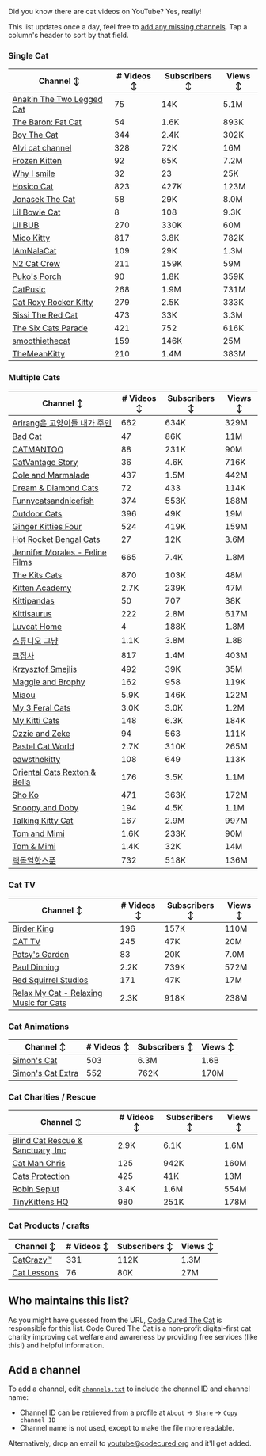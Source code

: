 Did you know there are cat videos on YouTube? Yes, really!

This list updates once a day, feel free to [add any missing channels](#add-a-channel). Tap a column's header to sort by that field.


### Single Cat

| Channel ↕ | # Videos ↕ | Subscribers ↕ | Views ↕ |
| --- | --- | --- | --- |
| [Anakin The Two Legged Cat](https://youtube.com/@anakintwolegs) | 75 | 14K | 5.1M |
| [The Baron: Fat Cat](https://youtube.com/@thebaronfatcat6603) | 54 | 1.6K | 893K |
| [Boy The Cat](https://youtube.com/@boythecat) | 344 | 2.4K | 302K |
| [Alvi cat channel](https://youtube.com/@alvicatchannel) | 328 | 72K | 16M |
| [Frozen Kitten](https://youtube.com/@frozenkitten) | 92 | 65K | 7.2M |
| [Why I smile](https://youtube.com/@whyismile) | 32 | 23 | 25K |
| [Hosico Cat](https://youtube.com/@hosico_cat) | 823 | 427K | 123M |
| [Jonasek The Cat](https://youtube.com/@jonasekthecat) | 58 | 29K | 8.0M |
| [Lil Bowie Cat](https://youtube.com/@lilbowiecat9121) | 8 | 108 | 9.3K |
| [Lil BUB](https://youtube.com/@lilbub) | 270 | 330K | 60M |
| [Mico Kitty](https://youtube.com/@micokitty) | 817 | 3.8K | 782K |
| [IAmNalaCat](https://youtube.com/@iamnalacat) | 109 | 29K | 1.3M |
| [N2 Cat Crew](https://youtube.com/@n2catcrew) | 211 | 159K | 59M |
| [Puko's Porch](https://youtube.com/@pukosporch) | 90 | 1.8K | 359K |
| [CatPusic](https://youtube.com/@catpusic) | 268 | 1.9M | 731M |
| [Cat Roxy Rocker Kitty](https://youtube.com/@rockerroxy) | 279 | 2.5K | 333K |
| [Sissi The Red Cat](https://youtube.com/@veterinarylife) | 473 | 33K | 3.3M |
| [The Six Cats Parade](https://youtube.com/@thesixcatsparade) | 421 | 752 | 616K |
| [smoothiethecat](https://youtube.com/@smoothiethecat) | 159 | 146K | 25M |
| [TheMeanKitty](https://youtube.com/@themeankitty) | 210 | 1.4M | 383M |

### Multiple Cats

| Channel ↕ | # Videos ↕ | Subscribers ↕ | Views ↕ |
| --- | --- | --- | --- |
| [Arirang은 고양이들 내가 주인](https://youtube.com/@아리랑은고양이들) | 662 | 634K | 329M |
| [Bad Cat](https://youtube.com/@badcattube) | 47 | 86K | 11M |
| [CATMANTOO](https://youtube.com/@catmantoo) | 88 | 231K | 90M |
| [CatVantage Story](https://youtube.com/@catvantagestory) | 36 | 4.6K | 716K |
| [Cole and Marmalade](https://youtube.com/@coleandmarmalade) | 437 | 1.5M | 442M |
| [Dream & Diamond Cats](https://youtube.com/@dreamdiamondcats) | 72 | 433 | 114K |
| [Funnycatsandnicefish](https://youtube.com/@funnycatsandnicefish) | 374 | 553K | 188M |
| [Outdoor Cats](https://youtube.com/@gbccats) | 396 | 49K | 19M |
| [Ginger Kitties Four](https://youtube.com/@gingerkittiesfour) | 524 | 419K | 159M |
| [Hot Rocket Bengal Cats](https://youtube.com/@hotrocketbengalcats) | 27 | 12K | 3.6M |
| [Jennifer Morales - Feline Films](https://youtube.com/@jennifermoralesfelinefilms) | 665 | 7.4K | 1.8M |
| [The Kits Cats](https://youtube.com/@drnworbskitscats) | 870 | 103K | 48M |
| [Kitten Academy](https://youtube.com/@kittenacademy) | 2.7K | 239K | 47M |
| [Kittipandas](https://youtube.com/@kittipandas) | 50 | 707 | 38K |
| [Kittisaurus](https://youtube.com/@kittisaurus) | 222 | 2.8M | 617M |
| [Luvcat Home](https://youtube.com/@claireluvcat) | 4 | 188K | 1.8M |
| [스튜디오 그냥](https://youtube.com/@studiognyang) | 1.1K | 3.8M | 1.8B |
| [크집사](https://youtube.com/@claire_luvcat) | 817 | 1.4M | 403M |
| [Krzysztof Smejlis](https://youtube.com/@bobonikita) | 492 | 39K | 35M |
| [Maggie and Brophy](https://youtube.com/@maggieandbrophy1327) | 162 | 958 | 119K |
| [Miaou](https://youtube.com/@miaou-cat) | 5.9K | 146K | 122M |
| [My 3 Feral Cats](https://youtube.com/@my3feralcats) | 3.0K | 3.0K | 1.2M |
| [My Kitti Cats](https://youtube.com/@mykitticats) | 148 | 6.3K | 184K |
| [Ozzie and Zeke](https://youtube.com/@ozzieandzeke) | 94 | 563 | 111K |
| [Pastel Cat World](https://youtube.com/@pastelcatworld) | 2.7K | 310K | 265M |
| [pawsthekitty](https://youtube.com/@pawsthekitty) | 108 | 649 | 113K |
| [Oriental Cats Rexton & Bella](https://youtube.com/@rextonorientalcat) | 176 | 3.5K | 1.1M |
| [Sho Ko](https://youtube.com/@shortyandkodi) | 471 | 363K | 172M |
| [Snoopy and Doby](https://youtube.com/@snoopyanddoby) | 194 | 4.5K | 1.1M |
| [Talking Kitty Cat](https://youtube.com/@stevecash83) | 167 | 2.9M | 997M |
| [Tom and Mimi](https://youtube.com/@tomandmimi) | 1.6K | 233K | 90M |
| [Tom & Mimi](https://youtube.com/@tom_and_mimi) | 1.4K | 32K | 14M |
| [랙돌열한스푼](https://youtube.com/@unboxingragdolls) | 732 | 518K | 136M |

### Cat TV

| Channel ↕ | # Videos ↕ | Subscribers ↕ | Views ↕ |
| --- | --- | --- | --- |
| [Birder King](https://youtube.com/@birderking) | 196 | 157K | 110M |
| [CAT TV](https://youtube.com/@cattvgames) | 245 | 47K | 20M |
| [Patsy's Garden](https://youtube.com/@patsysgarden) | 83 | 20K | 7.0M |
| [Paul Dinning](https://youtube.com/@pauldinningvideosforcats) | 2.2K | 739K | 572M |
| [Red Squirrel Studios](https://youtube.com/@redsquirrelstudios) | 171 | 47K | 17M |
| [Relax My Cat - Relaxing Music for Cats](https://youtube.com/@relaxmycat) | 2.3K | 918K | 238M |

### Cat Animations

| Channel ↕ | # Videos ↕ | Subscribers ↕ | Views ↕ |
| --- | --- | --- | --- |
| [Simon's Cat](https://youtube.com/@simonscat) | 503 | 6.3M | 1.6B |
| [Simon's Cat Extra](https://youtube.com/@simonscatextra) | 552 | 762K | 170M |

### Cat Charities / Rescue

| Channel ↕ | # Videos ↕ | Subscribers ↕ | Views ↕ |
| --- | --- | --- | --- |
| [Blind Cat Rescue & Sanctuary, Inc](https://youtube.com/@blindcatrescuesanctuary) | 2.9K | 6.1K | 1.6M |
| [Cat Man Chris](https://youtube.com/@catmanchrispoole) | 125 | 942K | 160M |
| [Cats Protection](https://youtube.com/@catsprotection) | 425 | 41K | 13M |
| [Robin Seplut](https://youtube.com/@robinseplut) | 3.4K | 1.6M | 554M |
| [TinyKittens HQ](https://youtube.com/@tinykittens) | 980 | 251K | 178M |

### Cat Products / crafts

| Channel ↕ | # Videos ↕ | Subscribers ↕ | Views ↕ |
| --- | --- | --- | --- |
| [CatCrazy™](https://youtube.com/@catcrazychannel) | 331 | 112K | 1.3M |
| [Cat Lessons](https://youtube.com/@catlessons) | 76 | 80K | 27M |


## Who maintains this list?

As you might have guessed from the URL, [Code Cured The Cat](https://codecured.org) is responsible for this list. Code Cured The Cat is a non-profit digital-first cat charity improving cat welfare and awareness by providing free services (like this!) and helpful information.

## Add a channel

To add a channel, edit [`channels.txt`](https://github.com/CodeCured/YouTubeIsForCats/blob/main/automation/channels.txt) to include the channel ID and channel name:
* Channel ID can be retrieved from a profile at `About` -> `Share` -> `Copy channel ID`
* Channel name is not used, except to make the file more readable.

Alternatively, drop an email to [youtube@codecured.org](mailto:youtube@codecured.org) and it'll get added.
